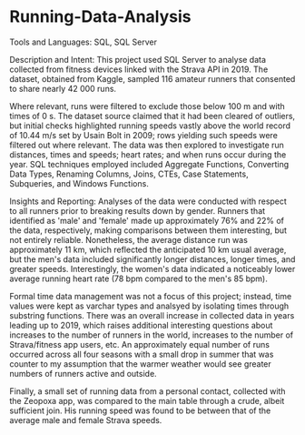 # Running-Data-Analysis
Tools and Languages: SQL, SQL Server

Description and Intent: This project used SQL Server to analyse data collected from fitness devices linked with the Strava API in 2019. The dataset, obtained from Kaggle, sampled 116 amateur runners that consented to share nearly 42 000 runs. 

Where relevant, runs were filtered to exclude those below 100 m and with times of 0 s. The dataset source claimed that it had been cleared of outliers, but initial checks highlighted running speeds vastly above the world record of 10.44 m/s set by Usain Bolt in 2009; rows yielding such speeds were filtered out where relevant. The data was then explored to investigate run distances, times and speeds; heart rates; and when runs occur during the year. SQL techniques employed included Aggregate Functions, Converting Data Types, Renaming Columns, Joins, CTEs, Case Statements, Subqueries, and Windows Functions.

Insights and Reporting: Analyses of the data were conducted with respect to all runners prior to breaking results down by gender. Runners that identified as 'male' and 'female' made up approximately 76% and 22% of the data, respectively, making comparisons between them interesting, but not entirely reliable. Nonetheless, the average distance run was approximately 11 km, which reflected the anticipated 10 km usual average, but the men's data included significantly longer distances, longer times, and greater speeds. Interestingly, the women's data indicated a noticeably lower average running heart rate (78 bpm compared to the men's 85 bpm). 

Formal time data management was not a focus of this project; instead, time values were kept as varchar types and analsyed by isolating times through substring functions. There was an overall increase in collected data in years leading up to 2019, which raises additional interesting questions about increases to the number of runners in the world, increases to the number of Strava/fitness app users, etc. An approximately equal number of runs occurred across all four seasons with a small drop in summer that was counter to my assumption that the warmer weather would see greater numbers of runners active and outside. 

Finally, a small set of running data from a personal contact, collected with the Zeopoxa app, was compared to the main table through a crude, albeit sufficient join. His running speed was found to be between that of the average male and female Strava speeds.
